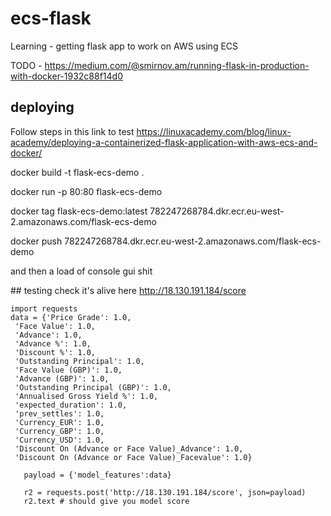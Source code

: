 # ecs-flask
Learning - getting flask app to work on AWS using ECS

TODO - https://medium.com/@smirnov.am/running-flask-in-production-with-docker-1932c88f14d0

## deploying

Follow steps in this link to test https://linuxacademy.com/blog/linux-academy/deploying-a-containerized-flask-application-with-aws-ecs-and-docker/

docker build -t flask-ecs-demo .

docker run -p 80:80 flask-ecs-demo

docker tag flask-ecs-demo:latest 782247268784.dkr.ecr.eu-west-2.amazonaws.com/flask-ecs-demo

docker push 782247268784.dkr.ecr.eu-west-2.amazonaws.com/flask-ecs-demo

and then a load of console gui shit

## testing 
check it's alive here http://18.130.191.184/score

    import requests
    data = {'Price Grade': 1.0,
     'Face Value': 1.0,
     'Advance': 1.0,
     'Advance %': 1.0,
     'Discount %': 1.0,
     'Outstanding Principal': 1.0,
     'Face Value (GBP)': 1.0,
     'Advance (GBP)': 1.0,
     'Outstanding Principal (GBP)': 1.0,
     'Annualised Gross Yield %': 1.0,
     'expected_duration': 1.0,
     'prev_settles': 1.0,
     'Currency_EUR': 1.0,
     'Currency_GBP': 1.0,
     'Currency_USD': 1.0,
     'Discount On (Advance or Face Value)_Advance': 1.0,
     'Discount On (Advance or Face Value)_Facevalue': 1.0}

       payload = {'model_features':data}  

       r2 = requests.post('http://18.130.191.184/score', json=payload)          
       r2.text # should give you model score

